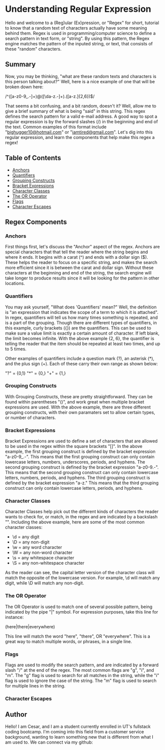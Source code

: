 # Understanding Regular Expression

Hello and welcome to a (Reg)ular (Ex)pression, or "Regex" for short, tutorial to know that a random text of characters actually have some meaning behind them. Regex is used in programming/computer science to define a search pattern in text form, or "string". By using this pattern, the Regex engine matches the pattern of the inputed string, or text, that consists of these "random" characters.

## Summary

Now, you may be thinking, "what are these random texts and characters is this person talking about?" Well, here is a nice example of one that will be broken down here:

/^([a-z0-9_\.-]+)@([\da-z\.-]+)\.([a-z\.]{2,6})$/

That seems a bit confusing, and a bit random, doesn't it? Well, allow me to give a brief summary of what is being "said" in this string. This regex defines the search pattern for a valid e-mail address. A good way to spot a regular expression is by the forward slashes (/) in the beginning and end of the text. Common examples of this format include "bighugger10@hotmail.com" or "iamtired@gmail.com". Let's dig into this regular expression, and learn the components that help make this regex a regex!

## Table of Contents

- [Anchors](#anchors)
- [Quantifiers](#quantifiers)
- [Grouping Constructs](#grouping-constructs)
- [Bracket Expressions](#bracket-expressions)
- [Character Classes](#character-classes)
- [The OR Operator](#the-or-operator)
- [Flags](#flags)
- [Character Escapes](#character-escapes)

## Regex Components

### Anchors

First things first, let's discuss the "Anchor" aspect of the regex. Anchors are special characters that that tell the reader where the string begins and where it ends. It begins with a carat (^) and ends with a dollar sign ($). These helps the reader to focus on a specific string, and makes the search more efficient since it is between the carat and dollar sign. Without these characters at the beginning and end of the string, the search engine will take longer to produce results since it will be looking for the pattern in other locations.

### Quantifiers

You may ask yourself, "What does 'Quantifiers' mean?" Well, the definition is "an expression that indicates the scope of a term to which it is attached". In regex, quantifiers will tell us how many times something is repeated, and is a part of the grouping. Though there are different types of quantifiers, in this example, curly brackets ({}) are the quantifiers. This can be used to make sure a value limit is exactly a certain amount of character. If left blank, the limit becomes infinite. With the above example {2, 6}, the quantifier is telling the reader that the item should be repeated at least two times, and up to 5 times. 

Other examples of quantifiers include a question mark (?), an asterisk (*), and the plus sign (+). Each of these carry their own range as shown below:

"?" = {0,1}
"*" = {0,}
"+" = {1,}

### Grouping Constructs

With Grouping Constructs, these are pretty straightforward. They can be found within parentheses "()", and work great when multiple bracket expressions are used. With the above example, there are three different grouping constructs, with their own paramaters set to allow certain types, or number of characters.

### Bracket Expressions

Bracket Expressions are used to define a set of characters that are allowed to be used in the regex within the square brackets "[]". In the above example, the first grouping construct is defined by the bracket expression "a-z0-9_\.-". This means that the first grouping construct can only contain lowercase letters, numbers, underscores, periods, and hyphens. The second grouping construct is defined by the bracket expression "a-z0-9\.-". This means that the second grouping construct can only contain lowercase letters, numbers, periods, and hyphens. The third grouping construct is defined by the bracket expression "a-z\." This means that the third grouping construct can only contain lowercase letters, periods, and hyphens.

### Character Classes

Character Classes help pick out the different kinds of characters the reader wants to check for, or match, in the regex and are indicated by a backslash "\". Including the above example, here are some of the most common character classes:
- \d = any digit
- \D = any non-digit
- \w = any word character
- \W = any non-word character
- \s = any whitespace character
- \S = any non-whitespace character

As the reader can see, the capital letter version of the character class will match the opposite of the lowercase version. For example, \d will match any digit, while \D will match any non-digit.

### The OR Operator

The OR Operator is used to match one of several possible pattern, being indicated by the pipe "|" symbol. For expression purposes, take this line for instance:

(here|there|everywhere)

This line will match the word "here", "there", OR "everywhere". This is a great way to match multiple words, or phrases, in a single line.

### Flags

Flags are used to modify the search pattern, and are indicated by a forward slash "/" at the end of the regex. The most common flags are "g", "i", and "m". The "g" flag is used to search for all matches in the string, while the "i" flag is used to ignore the case of the string. The "m" flag is used to search for multiple lines in the string.

### Character Escapes

## Author

Hello! I am Cesar, and I am a student currently enrolled in UT's fullstack coding bootcamp. I'm coming into this field from a customer service background, wanting to learn something new that is different from what I am used to. We can connect via my github: 